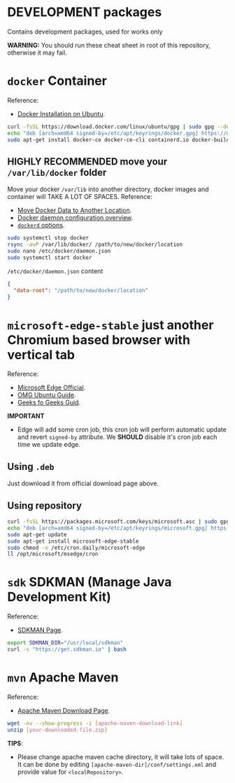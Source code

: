 # DEVELOPMENT packages

Contains development packages, used for works only

**WARNING:** You should run these cheat sheet in root of this repository, otherwise it may fail.

# `docker` Container

Reference:
- [Docker Installation on Ubuntu](https://docs.docker.com/engine/install/ubuntu/).

```sh
curl -fsSL https://download.docker.com/linux/ubuntu/gpg | sudo gpg --dearmor --output /etc/apt/keyrings/docker.gpg
echo "deb [arch=amd64 signed-by=/etc/apt/keyrings/docker.gpg] https://download.docker.com/linux/ubuntu $(cat /etc/upstream-release/lsb-release | grep DISTRIB_CODENAME | cut -d = -f 2) stable" | sudo tee /etc/apt/sources.list.d/docker.list
sudo apt-get install docker-ce docker-ce-cli containerd.io docker-buildx-plugin docker-compose-plugin
```

## HIGHLY RECOMMENDED move your `/var/lib/docker` folder
Move your docker `/var/lib` into another directory, docker images and container will TAKE A LOT OF SPACES.
Reference:
- [Move Docker Data to Another Location](https://mrkandreev.name/snippets/how_to_move_docker_data_to_another_location/).
- [Docker daemon configuration overview](https://docs.docker.com/engine/daemon/).
- [`dockerd` options](https://docs.docker.com/reference/cli/dockerd/#daemon).

```sh
sudo systemctl stop docker
rsync -avP /var/lib/docker/ /path/to/new/docker/location
sudo nano /etc/docker/daemon.json
sudo systemctl start docker
```

`/etc/docker/daemon.json` content

```json
{
  "data-root": "/path/to/new/docker/location"
}
```

# `microsoft-edge-stable` just another Chromium based browser with vertical tab

Reference:
- [Microsoft Edge Official](https://www.microsoft.com/en-us/edge/).
- [OMG Ubuntu Guide](https://www.omgubuntu.co.uk/2021/01/how-to-install-edge-on-ubuntu-linux).
- [Geeks fo Geeks Guid](https://www.geeksforgeeks.org/how-to-install-microsoft-edge-on-linux/#method-2-installation-of-microsoft-edge-using-the-command-line).

**IMPORTANT**
- Edge will add some cron job, this cron job will perform automatic update and revert `signed-by` attribute. We **SHOULD** disable it's cron job each time we update edge.

## Using `.deb`

Just download it from official download page above.

## Using repository

```sh
curl -fsSL https://packages.microsoft.com/keys/microsoft.asc | sudo gpg --dearmor --output /etc/apt/keyrings/microsoft.gpg
echo "deb [arch=amd64 signed-by=/etc/apt/keyrings/microsoft.gpg] https://packages.microsoft.com/repos/edge stable main" | sudo tee /etc/apt/sources.list.d/microsoft-edge.list
sudo apt-get update
sudo apt-get install microsoft-edge-stable
sudo chmod -x /etc/cron.daily/microsoft-edge
ll /opt/microsoft/msedge/cron
```

# `sdk` SDKMAN (Manage Java Development Kit)

Reference:
- [SDKMAN Page](https://sdkman.io/install/).

```sh
export SDKMAN_DIR="/usr/local/sdkman"
curl -s "https://get.sdkman.io" | bash
```

# `mvn` Apache Maven

Reference:
- [Apache Maven Download Page](https://maven.apache.org/download.cgi).

```sh
wget -nv --show-progress -i [apache-maven-download-link]
unzip [your-downloaded-file.zip]
```

**TIPS**:
- Please change apache maven cache directory, it will take lots of space.
It can be done by editing `[apache-maven-dir]/conf/settings.xml` and provide value for `<localRepository>`.

